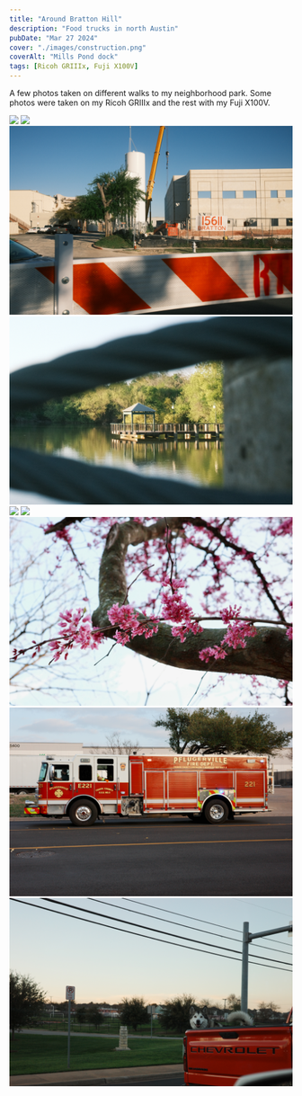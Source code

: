 ```yaml
---
title: "Around Bratton Hill"
description: "Food trucks in north Austin"
pubDate: "Mar 27 2024"
cover: "./images/construction.png"
coverAlt: "Mills Pond dock"
tags: [Ricoh GRIIIx, Fuji X100V]
---
```


A few photos taken on different walks to my neighborhood park. Some photos were taken on my Ricoh GRIIIx and the rest with my Fuji X100V.

![](./images/best-buds.png)
![](./images/bike.png)
![](./images/construction.png)
![](./images/dock.png)
![](./images/pink.png)
![](./images/fishing.png)
![](./images/pink-close-up.png)
![](./images/firetruck.png)
![](./images/doggo.png)
